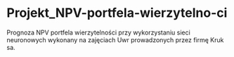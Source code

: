 # Projekt_NPV-portfela-wierzytelno-ci
Prognoza NPV portfela wierzytelności przy wykorzystaniu sieci neuronowych wykonany na zajęciach Uwr prowadzonych przez firmę Kruk sa.
